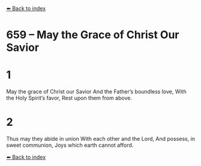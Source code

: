 [⬅️ Back to index](../README.md)

# 659 – May the Grace of Christ Our Savior


# 1
May the grace of Christ our Savior
And the Father’s boundless love,
With the Holy Spirit’s favor,
Rest upon them from above.

# 2
Thus may they abide in union
With each other and the Lord,
And possess, in sweet communion,
Joys which earth cannot afford.

[⬅️ Back to index](../README.md)
